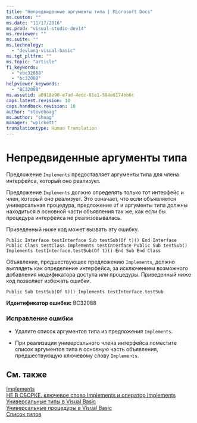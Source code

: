 ```yaml
---
title: "Непредвиденные аргументы типа | Microsoft Docs"
ms.custom: ""
ms.date: "11/17/2016"
ms.prod: "visual-studio-dev14"
ms.reviewer: ""
ms.suite: ""
ms.technology: 
  - "devlang-visual-basic"
ms.tgt_pltfrm: ""
ms.topic: "article"
f1_keywords: 
  - "vbc32088"
  - "bc32088"
helpviewer_keywords: 
  - "BC32088"
ms.assetid: a0918e90-e7ad-4edc-81e1-584e6174bb6c
caps.latest.revision: 10
caps.handback.revision: 10
author: "stevehoag"
ms.author: "shoag"
manager: "wpickett"
translationtype: Human Translation
---
```

# Непредвиденные аргументы типа
Предложение `Implements` предоставляет аргументы типа для члена интерфейса, который оно реализует.  
  
 Предложение `Implements` должно определять только тот интерфейс и член, который оно реализует. Это означает, что если объявляется универсальная процедура, предложение `Of` и аргументы типа должны находиться в основной части объявления так же, как если бы процедура интерфейса не реализовывалась.  
  
 Приведенный ниже код может вызвать эту ошибку.  
  
```  
Public Interface testInterface Sub testSub(Of t)() End Interface Public Class testClass Implements testInterface Public Sub testSub() Implements testInterface.testSub(Of t)() End Sub End Class  
```  
  
 Объявление, предшествующее предложению `Implements`, должно выглядеть как определение интерфейса, за исключением возможного добавления модификатора доступа или процедуры. Приведенный ниже код позволяет избежать ошибки.  
  
```  
Public Sub testSub(Of t)() Implements testInterface.testSub  
```  
  
 **Идентификатор ошибки:** BC32088  
  
### Исправление ошибки  
  
-   Удалите список аргументов типа из предложения `Implements`.  
  
-   При реализации универсального члена интерфейса поместите список аргументов типа в основную часть объявления, предшествующую ключевому слову `Implements`.  
  
## См. также  
 [Implements](../../visual-basic/language-reference/statements/implements-clause.md)   
 [НЕ В СБОРКЕ. ключевое слово Implements и оператор Implements](http://msdn.microsoft.com/ru-ru/b96560f7-6413-480f-a1e2-f80253bab5be)   
 [Универсальные типы в Visual Basic](../../visual-basic/programming-guide/language-features/data-types/generic-types.md)   
 [Универсальные процедуры в Visual Basic](../../visual-basic/programming-guide/language-features/data-types/generic-procedures.md)   
 [Список типов](../../visual-basic/language-reference/statements/type-list.md)